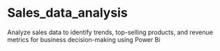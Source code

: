 # Sales_data_analysis
Analyze sales data to identify trends, top-selling products, and revenue metrics for business decision-making using Power Bi
